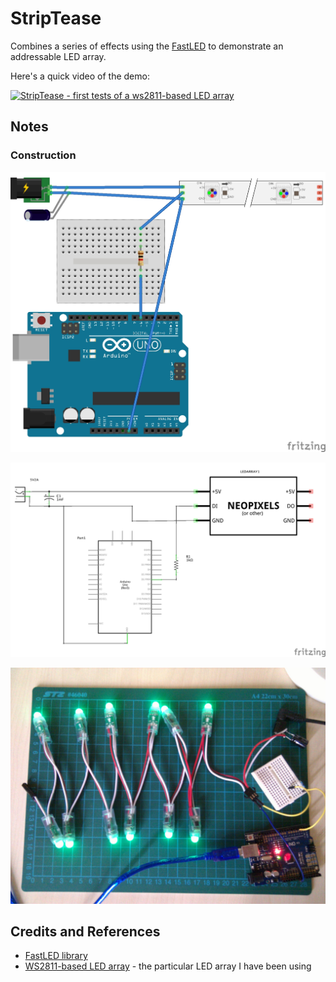 # StripTease

Combines a series of effects using the [FastLED](http://fastled.io) to demonstrate an addressable LED array.

Here's a quick video of the demo:

[![StripTease - first tests of a ws2811-based LED array](http://img.youtube.com/vi/CUU-sYmBBfM/0.jpg)](http://www.youtube.com/watch?v=CUU-sYmBBfM)

## Notes

### Construction

![The Breadboard](.././assets/LedArray_bb.jpg?raw=true)

![The Schematic](.././assets/LedArray_schematic.jpg?raw=true)

![The Build](.././assets/LedArray_build.jpg?raw=true)

## Credits and References
* [FastLED library](http://fastled.io)
* [WS2811-based LED array](http://www.aliexpress.com/item/IP68-12mm-WS2811-as-WS2801-led-pixel-module-IP68-waterproof-DC5V-full-color-RGB-50pcs-a/1932649085.html) - the particular LED array I have been using